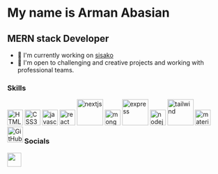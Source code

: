 My name is Arman Abasian
===============================

MERN stack Developer
-----------------------------

*   🚀  I'm currently working on [sisako](https://sisako2002.com)
*   🤝  I'm open to challenging and creative projects and working with professional teams.

                  
### Skills
<p align="left">
  <img src="https://cdn.jsdelivr.net/gh/devicons/devicon/icons/html5/html5-original.svg" width="36"  alt="HTML5" />
  <img src="https://cdn.jsdelivr.net/gh/devicons/devicon/icons/css3/css3-original.svg" width="36"  alt="CSS3" />
  <img src="https://cdn.jsdelivr.net/gh/devicons/devicon/icons/javascript/javascript-original.svg" width="36" alt="javascript" />
  <img src="https://cdn.jsdelivr.net/gh/devicons/devicon/icons/react/react-original.svg" width="36"   alt="react" />
  <img src="https://upload.wikimedia.org/wikipedia/commons/thumb/8/8e/Nextjs-logo.svg/1280px-Nextjs-logo.svg.png" width="60" alt="nextjs" />
  <img src="https://cdn.jsdelivr.net/gh/devicons/devicon/icons/mongodb/mongodb-original.svg" width="36" alt="mongodb" />
  <img src="https://upload.wikimedia.org/wikipedia/commons/6/64/Expressjs.png" width="60" alt="express" />
  <img src="https://cdn.jsdelivr.net/gh/devicons/devicon/icons/nodejs/nodejs-original.svg" width="36" alt="nodejs" />
  <img src="https://w7.pngwing.com/pngs/106/519/png-transparent-tailwind-css-hd-logo.png" width="60" alt="tailwind" />
  <img src="https://mui.com/static/logo.png" width="36" alt="materialui" />
  <img align="left" alt="GitHub" width="36px" src="https://user-images.githubusercontent.com/3369400/139447912-e0f43f33-6d9f-45f8-be46-2df5bbc91289.png">
  
</p>
                    
### Socials
                  
<p align="left">
  <a href="https://www.linkedin.com/in/armanabasian" target="_blank" rel="noreferrer"><img src="https://raw.githubusercontent.com/danielcranney/readme-generator/main/public/icons/socials/linkedin.svg" width="32" height="32" /></a>
 
